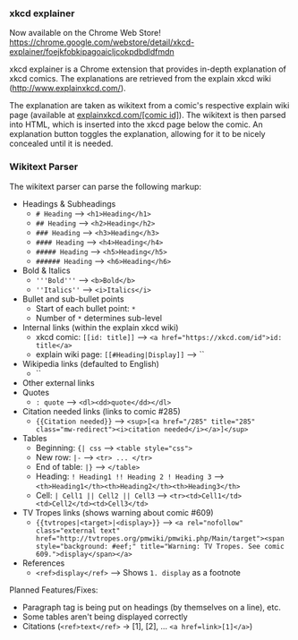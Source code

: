 ### xkcd explainer

Now available on the Chrome Web Store!
https://chrome.google.com/webstore/detail/xkcd-explainer/foejkfobkipagoaicljcokpdbdldfmdn

xkcd explainer is a Chrome extension that provides in-depth explanation of xkcd comics. The explanations are retrieved from the explain xkcd wiki (http://www.explainxkcd.com/).

The explanation are taken as wikitext from a comic's respective explain wiki page (available at [explainxkcd.com/[comic id]]()). The wikitext is then parsed into HTML, which is inserted into the xkcd page below the comic. An explanation button toggles the explanation, allowing for it to be nicely concealed until it is needed.

### Wikitext Parser

The wikitext parser can parse the following markup:
- Headings & Subheadings
  - `# Heading` --> `<h1>Heading</h1>`
  - `## Heading` --> `<h2>Heading</h2>`
  - `### Heading` --> `<h3>Heading</h3>`
  - `#### Heading` --> `<h4>Heading</h4>`
  - `##### Heading` --> `<h5>Heading</h5>`
  - `###### Heading` --> `<h6>Heading</h6>`
- Bold & Italics
  - `'''Bold'''` --> `<b>Bold</b>`
  - `''Italics''` --> `<i>Italics</i>`
- Bullet and sub-bullet points
  - Start of each bullet point: `*`
  - Number of `*` determines sub-level
- Internal links (within the explain xkcd wiki)
  - xkcd comic: `[[id: title]]` --> `<a href="https://xkcd.com/id">id: title</a>`
  - explain wiki page: `[[#Heading|Display]]` --> ``
- Wikipedia links (defaulted to English)
  - ``
- Other external links
- Quotes
  - `: quote` --> `<dl><dd>quote</dd></dl>`
- Citation needed links (links to comic #285)
  - `{{Citation needed}}` --> `<sup>[<a href="/285" title="285" class="mw-redirect"><i>citation needed</i></a>]</sup>`
- Tables
  - Beginning: `{| css` --> `<table style="css">`
  - New row: `|-` --> `<tr> ... </tr>`
  - End of table: `|}` --> `</table>`
  - Heading: `! Heading1 !! Heading 2 ! Heading 3` --> `<th>Heading1</th><th>Heading2</th><th>Heading3</th>`
  - Cell: `| Cell1 || Cell2 || Cell3` --> `<tr><td>Cell1</td><td>Cell2</td><td>Cell3</td>`
- TV Tropes links (shows warning about comic #609)
  - `{{tvtropes|<target>|<display>}}` --> `<a rel="nofollow" class="external text" href="http://tvtropes.org/pmwiki/pmwiki.php/Main/target"><span style="background: #eef;" title="Warning: TV Tropes. See comic 609.">display</span></a>`
- References
  - `<ref>display</ref>` --> Shows `1. display` as a footnote

Planned Features/Fixes:
- Paragraph tag is being put on headings (by themselves on a line), etc.
- Some tables aren't being displayed correctly
- Citations (`<ref>text</ref>` -> [1], [2], ... `<a href=link>[1]</a>`)
